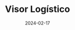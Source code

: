 ---
date: 2024-02-17
title: 'Visor Logístico'
description: 'Visor Logístico is a government platform for imports and exports in Mexico'
image: '/images/content/projects/visor-logistico.png'
link: 'https://visorlogistico.jalisco.gob.mx'
---